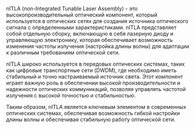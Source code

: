 nITLA (non-Integrated Tunable Laser Assembly) - это высокопроизводительный оптический компонент, который используется в оптических сетях для создания источника оптического сигнала с определенными характеристиками. nITLA представляет собой отдельную сборку, включающую в себя лазерную диоду и управляющую электронику, которая обеспечивает возможность изменения частоты излучения (настройка длины волны) для адаптации к различным требованиям оптической сети.

nITLA широко используется в передовых оптических системах, таких как цифровые транспортные сети (DWDM), где необходимо иметь стабильный и точно настраиваемый источник света. Этот компонент играет важную роль в обеспечении высокой производительности и надежности оптических коммуникаций, позволяя управлять частотой излучения с высокой точностью и стабильностью.

Таким образом, nITLA является ключевым элементом в современных оптических системах, обеспечивая возможность гибкой настройки длины волны и обеспечивая стабильную работу оптической сети.